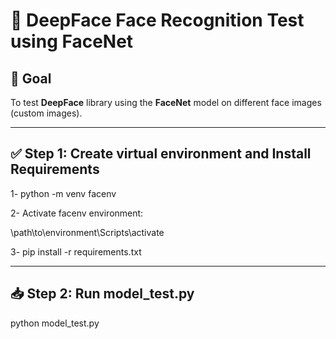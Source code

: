 
# 🧠 DeepFace Face Recognition Test using FaceNet

## 🎯 Goal

To test **DeepFace** library using the **FaceNet** model on different face images (custom images).

---

## ✅ Step 1: Create virtual environment and Install Requirements

1- python -m venv facenv

2- Activate facenv environment:

\path\to\environment\Scripts\activate

3- pip install -r requirements.txt

---

## 📥 Step 2: Run model_test.py

python model_test.py
